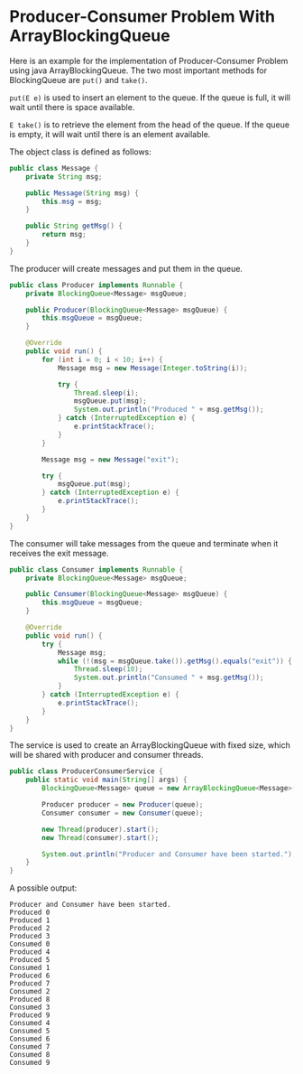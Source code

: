 # Producer-Consumer Problem With ArrayBlockingQueue

Here is an example for the implementation of Producer-Consumer Problem using java ArrayBlockingQueue. The two most important methods for BlockingQueue are `put()` and `take()`.

`put(E e)` is used to insert an element to the queue. If the queue is full, it will wait until there is space available.

`E take()` is to retrieve the element from the head of the queue. If the queue is empty, it will wait until there is an element available.

The object class is defined as follows:

```java
public class Message {
    private String msg;

    public Message(String msg) {
        this.msg = msg;
    }

    public String getMsg() {
        return msg;
    }
}
```

The producer will create messages and put them in the queue.

```java
public class Producer implements Runnable {
    private BlockingQueue<Message> msgQueue;

    public Producer(BlockingQueue<Message> msgQueue) {
        this.msgQueue = msgQueue;
    }

    @Override
    public void run() {
        for (int i = 0; i < 10; i++) {
            Message msg = new Message(Integer.toString(i));

            try {
                Thread.sleep(i);
                msgQueue.put(msg);
                System.out.println("Produced " + msg.getMsg());
            } catch (InterruptedException e) {
                e.printStackTrace();
            }
        }

        Message msg = new Message("exit");

        try {
            msgQueue.put(msg);
        } catch (InterruptedException e) {
            e.printStackTrace();
        }
    }
}
```

The consumer will take messages from the queue and terminate when it receives the exit message.

```java
public class Consumer implements Runnable {
    private BlockingQueue<Message> msgQueue;

    public Consumer(BlockingQueue<Message> msgQueue) {
        this.msgQueue = msgQueue;
    }

    @Override
    public void run() {
        try {
            Message msg;
            while (!(msg = msgQueue.take()).getMsg().equals("exit")) {
                Thread.sleep(10);
                System.out.println("Consumed " + msg.getMsg());
            }
        } catch (InterruptedException e) {
            e.printStackTrace();
        }
    }
}
```

The service is used to create an ArrayBlockingQueue with fixed size, which will be shared with producer and consumer threads.

```java
public class ProducerConsumerService {
    public static void main(String[] args) {
        BlockingQueue<Message> queue = new ArrayBlockingQueue<Message>(10);

        Producer producer = new Producer(queue);
        Consumer consumer = new Consumer(queue);

        new Thread(producer).start();
        new Thread(consumer).start();

        System.out.println("Producer and Consumer have been started.");
    }
}
```

A possible output:

```
Producer and Consumer have been started.
Produced 0
Produced 1
Produced 2
Produced 3
Consumed 0
Produced 4
Produced 5
Consumed 1
Produced 6
Produced 7
Consumed 2
Produced 8
Consumed 3
Produced 9
Consumed 4
Consumed 5
Consumed 6
Consumed 7
Consumed 8
Consumed 9
```
